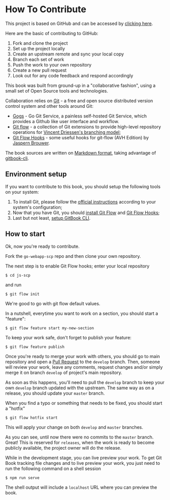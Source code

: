 How To Contribute
=================

This project is based on GitHub and can be accessed by [clicking here][15].

Here are the basic of contributing to GitHub:

1. Fork and clone the project
2. Set up the project locally
3. Create an upstream remote and sync your local copy
4. Branch each set of work
5. Push the work to your own repository
6. Create a new pull request
7. Look out for any code feedback and respond accordingly

This book was built from ground-up in a "collaborative fashion", using a small
set of Open Source tools and technologies.

Collaboration relies on [Git][1] - a free and open source distributed version
control system and other tools around Git:
* [Gogs][2] - Go Git Service, a painless self-hosted Git Service, which
  provides a Github like user interface and workflow.
* [Git flow][3] - a collection of Git extensions to provide high-level
  repository operations for [Vincent Driessen's branching model][4];
* [Git Flow Hooks][5] - some useful hooks for git-flow (AVH Edition) by
  [Jaspern Brouwer][6].

The book sources are written on [Markdown format][7], taking advantage of
[gitbook-cli][8].

## Environment setup

If you want to contribute to this book, you should setup the following tools on
your system:

1. To install Git, please follow the [official instructions][9]
   according to your system's configuration;
2. Now that you have Git, you should [install Git Flow][10] and
   [Git Flow Hooks][11];
3. Last but not least, [setup GitBook CLI][12].

## How to start

Ok, now you're ready to contribute.

Fork the `go-webapp-scp` repo and then clone your own repository.

The next step is to enable Git Flow hooks; enter your local repository

```shell
$ cd js-scp
```

and run

```shell
$ git flow init
```

We're good to go with git flow default values.

In a nutshell, everytime you want to work on a section, you should start a
"feature":

```shell
$ git flow feature start my-new-section
```

To keep your work safe, don't forget to publish your feature:

```shell
$ git flow feature publish
```

Once you're ready to merge your work with others, you should go to main
repository and open a [Pull Request][14] to the `develop` branch. Then, someone
will review your work, leave any comments, request changes and/or simply merge
it on branch `develop` of project's main repository.

As soon as this happens, you'll need to pull the `develop` branch to keep your
own `develop` branch updated with the upstream. The same way as on a release,
you should update your `master` branch.

When you find a typo or something that needs to be fixed, you should start a
"hotfix"

```shell
$ git flow hotfix start
```

This will apply your change on both `develop` and `master` branches.

As you can see, until now there were no commits to the `master` branch. Great!
This is reserved for `releases`, when the work is ready to become publicly
available, the project owner will do the release.

While in the development stage, you can live preview your work.
To get Git Book tracking file changes and to live preview your work, you just
need to run the following command on a shell session

```shell
$ npm run serve
```

The shell output will include a `localhost` URL where you can preview the book.

[1]: https://git-scm.com
[2]: https://gogs.io
[3]: https://github.com/petervanderdoes/gitflow-avh
[4]: http://nvie.com/posts/a-successful-git-branching-model
[5]: https://github.com/jaspernbrouwer/git-flow-hooks
[6]: https://github.com/jaspernbrouwer
[7]: http://daringfireball.net/projects/markdown
[8]: https://github.com/GitbookIO/gitbook-cli
[9]: https://git-scm.com/downloads
[10]: https://github.com/petervanderdoes/gitflow-avh/wiki/Installation
[11]: https://github.com/jaspernbrouwer/git-flow-hooks#install
[12]: https://github.com/GitbookIO/gitbook-cli#how-to-install-it
[14]: http://help.github.com/articles/about-pull-requests
[15]: https://github.com/Checkmarx/js-scp
